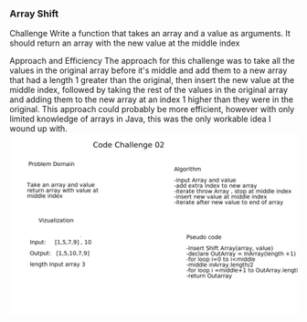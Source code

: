 ### Array Shift
Challenge
Write a function that takes an array and a value as arguments. It should return an array with the new value at the middle index

Approach and Efficiency
The approach for this challenge was to take all the values in the original array before it's middle and add them to a new array 
that had a length 1 greater than the original, then insert the new value at the middle index, followed by taking the rest of the
values in the original array and adding them to the new array at an index 1 higher than they were in the original. This approach
could probably be more efficient, however with only limited knowledge of arrays in Java, this was the only workable idea I wound up with.
![](https://github.com/Satkeev/data-structures-and-algorithms/blob/master/challenges/aww-board%20(1).png)

